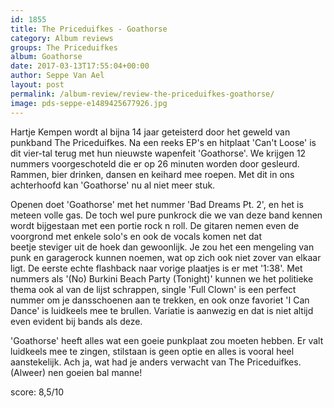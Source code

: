 ```yaml
---
id: 1855
title: The Priceduifkes - Goathorse
category: Album reviews
groups: The Priceduifkes
album: Goathorse
date: 2017-03-13T17:55:04+00:00
author: Seppe Van Ael
layout: post
permalink: /album-review/review-the-priceduifkes-goathorse/
image: pds-seppe-e1489425677926.jpg
---
```

Hartje Kempen wordt al bijna 14 jaar geteisterd door het geweld van punkband The Priceduifkes. Na een reeks EP's en hitplaat 'Can't Loose' is dit vier-tal terug met hun nieuwste wapenfeit 'Goathorse'. We krijgen 12 nummers voorgeschoteld die er op 26 minuten worden door gesleurd. Rammen, bier drinken, dansen en keihard mee roepen. Met dit in ons achterhoofd kan 'Goathorse' nu al niet meer stuk.

Openen doet 'Goathorse' met het nummer 'Bad Dreams Pt. 2', en het is meteen volle gas. De toch wel pure punkrock die we van deze band kennen wordt bijgestaan met een portie rock n roll. De gitaren nemen even de voorgrond met enkele solo's en ook de vocals komen net dat beetje steviger uit de hoek dan gewoonlijk. Je zou het een mengeling van punk en garagerock kunnen noemen, wat op zich ook niet zover van elkaar ligt. De eerste echte flashback naar vorige plaatjes is er met '1:38'. Met nummers als '(No) Burkini Beach Party (Tonight)' kunnen we het politieke thema ook al van de lijst schrappen, single 'Full Clown' is een perfect nummer om je dansschoenen aan te trekken, en ook onze favoriet 'I Can Dance' is luidkeels mee te brullen. Variatie is aanwezig en dat is niet altijd even evident bij bands als deze.

'Goathorse' heeft alles wat een goeie punkplaat zou moeten hebben. Er valt luidkeels mee te zingen, stilstaan is geen optie en alles is vooral heel aanstekelijk. Ach ja, wat had je anders verwacht van The Priceduifkes. (Alweer) nen goeien bal manne!

score: 8,5/10
